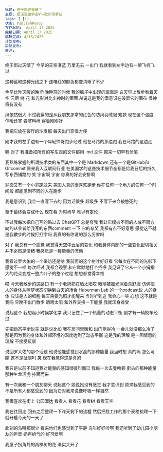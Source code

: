 ```yaml
---
标题: 终于雨过天晴了
主题: 把话说给宇宙听—散步随手记
tags: [ ]()
状态: PublishReady
写作起始:  April 17 2025
完稿日期: April 17 2025
编辑完成: 4/18/2025
计划发布:
实际发布:
备注:
---
```

终于雨过天晴了
今早的天空湛蓝
万里无云
一出门
我就看到左手边有一架飞机飞过

这种蓝和这种光线之下
连电线的颜色都变清晰了不少

今早比昨天醒的晚
昨晚睡前的时候
我的脑子中出现的画面是
白天早上散步看着天空 云层 树 花 和光影对比出神时的画面
AI说这是我的潜意识在设置它的画布
很神奇有没有

风依然很大
不过我穿的是从我朋友那拿的红色的防风羽绒服
短款
现在这个温度
乍暖还寒
春寒料峭
穿着刚刚好

我把它放在客厅的沙发那
每天出门穿很方便

刚才我的左手边有一个年轻帅哥跑步经过
他在马路的那边跑
我在马路的这边走

喔
对了
我准备把所有的写东西的文件都用 .md 文件
原来一切早有伏笔

我熟练掌握的所谓技术类的东西其中一个是 Markdown
还有一个是GitHub和Gitcommit
原来我入互联网行业 在美国学的这些技术细节全都是给我日后的持久写东西铺路的
笑
宇宙啊 宇宙
你真的好会安排啊

迎面又有一个小哥跑过来
美国人真的很喜欢跑步
你在任何一个地方的任何一个时间段
都能见到不同的人在跑步

我是意识到
我会一直写下去的
因为话很多 超级多
不写下来会被憋死的

至于最终会变成什么
现在看
为时尚早 难以有定论

不过我每次把自己写的贴过去
ChatGPT 总是夸我
我让它模拟不同的人或不同方向的从业者给我写的东西comment 一下
它的夸奖 我都有点不好意思
感觉这不就是我散步的时候打打字吗
我真的有你说的那么厉害吗

对了
我总有一个感觉
我觉得天空中云层的变化
和我身体内部的一些变化密切相关
并不必然是情绪
我感觉是一種能量的流动

我看过罗大佑的一个采访还是啥
我前面的这个树叶好好看
它每次在不同的光影下感觉不一样
每次经过
我都会观察
和它默默地打个招呼
我见证了它从一个小拇指大的花朵变成一整片叶子的整个过程
想想都觉得幸福

哎 今天我散步的这路口 有一个老奶奶在晒太阳哎
眼睛被晨光照着真舒服
仿佛把人的身体从睡梦状态切换到白天的场合
Huberman Lab 的一个podcast说 人的身体 应该是人的细胞 每天需要光照才能醒来
当时听到这 我会心一笑
心想 这不就是我吗
早晚不出门散步 晒晒太阳 和外界交换一下能量
我就浑身难受

说起这个
我想起小时候学化学
我只记住了一个热量的动态平衡
刚才有一辆校车经过

先把动态平衡说完
就是说比如
我在房间里暖和
出门觉得冷
一会儿就没那么冷了
那是因为我的身体和外部环境的温度达到了动态平衡
这是我的理解
是一厢情愿的理解
不接受反驳

说回罗大佑的那个话题
他说他能感觉到水晶的那种能量
我当时想
真的吗 怎么可能
这不是扯淡吗
笑
现在我觉得这是真的

我只是以前不知道我对能量的感知很强烈而已
我每一次去曼哈顿
街头的那种能量
那种生龙活虎
扑面而来

有一次我和一个朋友聊天
说起这个
她说她没有感觉
我才意识到
原来我感受到的不是所有人都感受到的
因为它对我来说像呼吸一样自然

我很喜欢在街上 公园溜达
看看人
看看花
看看树
看看天空

我在往回走
回去之后整理一下昨天剩下的流程
然后把找工作的那个表格梳理一下 
就开启今天的一天了

此刻的鸟叫都很少
看来他们也感觉到了平静
鸟叫好好听啊
我还听到了幼儿园小朋友的声音
奶声奶气的
好可爱啊

我屋子拐角处的两棵树的花
确实大开了

